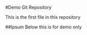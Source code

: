 #Demo Git Repository

This is the first file in this repository

##Ipsum Below
this is for demo only